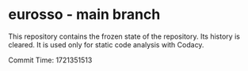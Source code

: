 # eurosso - main branch

This repository contains the frozen state of the repository.
Its history is cleared. It is used only for static code
analysis with Codacy.

Commit Time: 1721351513